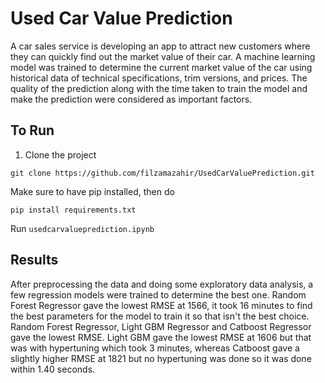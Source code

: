 # Used Car Value Prediction
A car sales service is developing an app to attract new customers where they can quickly find out the market value of their car. A machine learning model was trained to determine the current market value of the car using historical data of technical specifications, trim versions, and prices. The quality of the prediction along with the time taken to train the model and make the prediction were considered as important factors.

## To Run

1) Clone the project
```
git clone https://github.com/filzamazahir/UsedCarValuePrediction.git
```
Make sure to have pip installed, then do 
```
pip install requirements.txt
```
Run ```usedcarvalueprediction.ipynb```

## Results

After preprocessing the data and doing some exploratory data analysis, a few regression models were trained to determine the best one. Random Forest Regressor gave the lowest RMSE at 1566, it took 16 minutes to find the best parameters for the model to train it so that isn't the best choice. Random Forest Regressor, Light GBM Regressor and Catboost Regressor gave the lowest RMSE. Light GBM gave the lowest RMSE at 1606 but that was with hypertuning which took 3 minutes, whereas Catboost gave a slightly higher RMSE at 1821 but no hypertuning was done so it was done within 1.40 seconds. 
